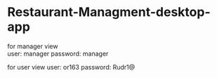 # Restaurant-Managment-desktop-app

for manager view </br>
user: manager
password: manager

for user view
user: or163
password: Rudr1@
